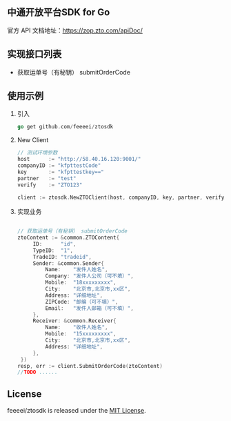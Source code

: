 ## 中通开放平台SDK for Go

官方 API 文档地址：https://zop.zto.com/apiDoc/

## 实现接口列表
 - 获取运单号（有秘钥） submitOrderCode

## 使用示例
1. 引入

   ```go
   go get github.com/feeeei/ztosdk
   ```
2. New Client
   ```go
   // 测试环境参数
   host      := "http://58.40.16.120:9001/"
   companyID := "kfpttestCode"
   key       := "kfpttestkey=="
   partner   := "test"
   verify    := "ZTO123"
 
   client := ztosdk.NewZTOClient(host, companyID, key, partner, verify)
   ```
3. 实现业务
 
   ```go
 
   // 获取运单号（有秘钥） submitOrderCode
   ztoContent := &common.ZTOContent{
		ID:      "id",
		TypeID:  "1",
		TradeID: "tradeid",
		Sender: &common.Sender{
			Name:    "发件人姓名",
			Company: "发件人公司（可不填）",
			Mobile:  "18xxxxxxxxx",
			City:    "北京市,北京市,xx区",
			Address: "详细地址",
			ZIPCode: "邮编（可不填）",
			Email:   "发件人邮箱（可不填）",
		},
		Receiver: &common.Receiver{
			Name:    "收件人姓名",
			Mobile:  "15xxxxxxxxx",
			City:    "北京市,北京市,xx区",
			Address: "详细地址",
		},
	})
   resp, err := client.SubmitOrderCode(ztoContent)
   //TODO ......
   ```
## License
  feeeei/ztosdk is released under the [MIT License](https://opensource.org/licenses/MIT).